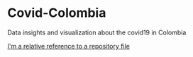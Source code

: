 # Covid-Colombia
Data insights and visualization about the covid19 in Colombia 

[I'm a relative reference to a repository file](https://github.com/diegodiazt93/Covid-Colombia/blob/master/Colombia%20-%20COVID%2019%20Analysis-Render.ipynb)
